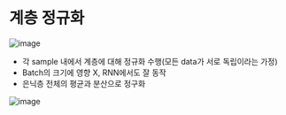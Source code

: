 # 계층 정규화

![image](https://user-images.githubusercontent.com/80622859/229459797-a3458ffd-4962-41dc-8ca6-98f4fa7dc667.png)

- 각 sample 내에서 계층에 대해 정규화 수행(모든 data가 서로 독립이라는 가정)
- Batch의 크기에 영향 X, RNN에서도 잘 동작
- 은닉층 전체의 평균과 분산으로 정구화

![image](https://user-images.githubusercontent.com/80622859/229460260-569141d3-a9be-498b-8a44-4a466702cb67.png)


